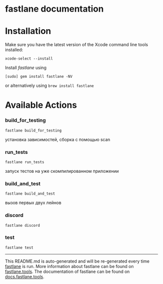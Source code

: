 fastlane documentation
================
# Installation

Make sure you have the latest version of the Xcode command line tools installed:

```
xcode-select --install
```

Install _fastlane_ using
```
[sudo] gem install fastlane -NV
```
or alternatively using `brew install fastlane`

# Available Actions
### build_for_testing
```
fastlane build_for_testing
```
установка зависимостей, сборка с помощью scan
### run_tests
```
fastlane run_tests
```
запуск тестов на уже скомпилированном приложении
### build_and_test
```
fastlane build_and_test
```
вызов первых двух лейнов
### discord
```
fastlane discord
```

### test
```
fastlane test
```


----

This README.md is auto-generated and will be re-generated every time [fastlane](https://fastlane.tools) is run.
More information about fastlane can be found on [fastlane.tools](https://fastlane.tools).
The documentation of fastlane can be found on [docs.fastlane.tools](https://docs.fastlane.tools).
